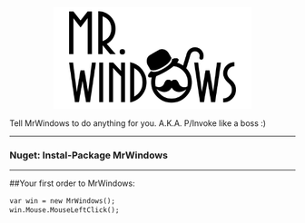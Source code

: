 <p align="center">
  <img src="https://raw.githubusercontent.com/MrWindows/MrWindows/master/Assets/MrWindows_horizontal.png" width="350px" alt="Mr. Windows" />
</p>
Tell MrWindows to do anything for you. A.K.A. P/Invoke like a boss :)

---
### Nuget: Instal-Package MrWindows
---

##Your first order to MrWindows:
```
var win = new MrWindows();
win.Mouse.MouseLeftClick();
```
